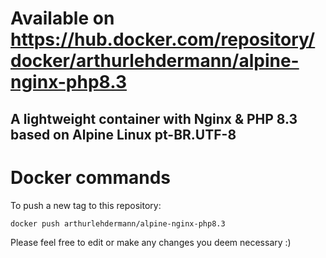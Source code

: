 # Available on https://hub.docker.com/repository/docker/arthurlehdermann/alpine-nginx-php8.3

## A lightweight container with Nginx &amp; PHP 8.3 based on Alpine Linux pt-BR.UTF-8

# Docker commands
To push a new tag to this repository:
```sh
docker push arthurlehdermann/alpine-nginx-php8.3
```


Please feel free to edit or make any changes you deem necessary :)
